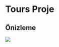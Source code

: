 <h1>Tours Proje</h1>

<h2>Önizleme</h2>

![](img/İsimsiz%20video%20-%20Made%20with%20Clipchamp%20(2).gif)
